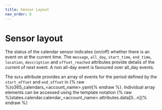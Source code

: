 ```yaml
---
title: Sensor Layout
nav_order: 6
---
```


# Sensor layout
The status of the calendar sensor indicates (on/off) whether there is an event on at the current time. The `message`, `all_day`, `start_time`, `end_time`, `location`, `description` and `offset_reached` attributes provide details of the current of next event. A non all-day event is favoured over all_day events.

The `data` attribute provides an array of events for the period defined by the `start_offset` and `end_offset` in {% raw  %}o365_calendars_<account_name>.yaml{% endraw %}. Individual array elements can be accessed using the template notation {% raw %}states.calendar.calendar_<account_name>.attributes.data[0...n]{% endraw %}
